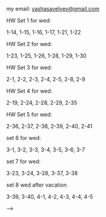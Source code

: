 my email: yashasavelyev@gmail.com 

HW Set 1 for wed:

1-14, 1-15, 1-16, 1-17, 1-21, 1-22   


HW Set 2 for wed:

1-23, 1-25, 1-26, 1-28, 1-29, 1-30  

HW Set 3 for wed:

2-1, 2-2, 2-3, 2-4, 2-5, 2-8, 2-9  

HW Set 4 for wed:

2-19, 2-24,  2-28, 2-29, 2-35  

HW Set 5 for wed:

2-36, 2-37, 2-38, 2-39, 2-40, 2-41   

set 6 for wed:   

3-1, 3-2, 3-3, 3-4, 3-5, 3-6, 3-7   

set 7 for wed:   

3-23, 3-24, 3-28, 3-37, 3-38  

set 8 wed after vacation

3-39, 3-40, 4-1, 4-2, 4-3, 4-4, 4-5  
<!-- 3.4: 41 -->
<!-- 4.1: 1, 3 -->
<!-- 4.2: 11, 14, -->
<!-- 4.3: 16, 28, 30 --

<!--  -->
<!-- HW set 3 for fri: -->
<!--  -->
<!-- 2-28, 2-29, 2-35, 2-36, 2-37, 2-28, 2-39 -->
<!--  -->
<!--  -->
<!-- HW set 4 for fri: -->
<!--  -->
<!-- 1) Show that the special case of inverse function theorem for an $f$ with $f' (a) = id$, implies the general case.   -->
<!-- 2-40, 2-41, 3-7, 3-8, 3-10, 3-13   -->
<!--  -->
<!-- hw 5 fri: -->
<!--  -->
<!-- 3.16, 3.22, 3-23, 3-26, 3-28, 3-36 -->
<!--  -->

<!--  -->
<!-- HW Set 2 for thur -->
<!--  -->
<!-- 2-17: a,b, c, 2-19, 2-22, 2-23, 2-28, 2-29 -->
<!--  -->
<!-- HW set 3 for wed -->
<!--  -->
<!-- Show that the special case of inverse function theorem for an $f$ with $f' (a) = id$, implies the general case.   -->
<!-- 2-40, 2-41, 2-36, 2-37, 2-38   -->
<!--  -->
<!-- Hw 4 for wed -->
<!--  -->
<!-- 3-7, 3-8, 3-10, 3-14 -->
<!--  -->
<!-- hw 5 wed -->
<!--  -->
<!-- 3.16, 3.22, 3-23, 3-26, 3-28, 3-36 -->
<!--  -->
<!-- hw 6 wed -->
<!--  -->
<!-- 3-37, 3-41 -->
<!--  -->
<!-- hw 7 same wed -->
<!--  -->
<!-- 4-1, 4-2, 4-3 -->
<!--  -->
<!-- Hw 8 for thurs -->
<!--  -->
<!-- 4-13, 4-14, 4-19 -->
<!--  -->
<!-- HW 9 for thurs -->
<!--  -->
<!-- 4-23, 4-24, 4-25, 4-26, 4-27 -->
<!-- 1) Prove that an infinite subset of a countably infinite set is countably infinite. -->
<!-- 1.1:  2, 3, 4, 5, 6a, 10 -->
<!--  -->
<!-- HW Set 2 for tue -->
<!--  -->
<!-- 1) Prove that a bounded sequence has a convergent subsequence. -->
<!--  -->
<!-- 1.2: 14, 17, 20   -->
<!-- 1.3: 26, 31   -->
<!-- 1.4: 34, 41, 42, 43   -->
<!--  -->
<!-- HW Set 3 for tue -->
<!--  -->
<!-- 2.1: 3, 5   -->
<!-- 2.2: 10, 11, 14   -->
<!-- 2.3: 18   -->
<!-- 2.4: 24, 25, 26   -->
<!-- 3.1: 1, 8   -->
<!-- 3.2: 12   -->
<!-- <!-- 3.3 19, 20, 25, 38, 40 --> -->
<!--  -->
<!-- HW set 4 for fri -->
<!--  -->
<!-- 3.3: 19, 24, 30, 36, 39 -->
<!--  -->
<!-- set 5 for fri -->
<!--  -->
<!-- 3.4: 41 -->
<!-- 4.1: 1, 3 -->
<!-- 4.2: 11, 14, -->
<!-- 4.3: 16, 28, 30 -->
<!--  -->
<!-- set 6 for fri -->
<!--  -->
<!-- 4.4: 37   -->
<!-- 5.1: 1, 3, 5   -->
<!-- 5.2: 6, 7, 9   -->
<!-- 5.3: 12    -->
<!-- 5.5: 18   -->
<!-- 5.6: 28   -->
<!-- 5.7: 33 -->
<!--  -->
<!-- set 7 for fri -->
<!--  -->
<!-- 6.1: 1, 2   -->
<!-- 6.2: 14, 15, 16   -->
<!-- 6.3: 18, 19, 21   -->
<!-- 6.4: 29   -->
<!--  -->
<!-- set 8 for next tue -->
<!--  -->
<!-- 6.5: 32, 34, 36 -->
